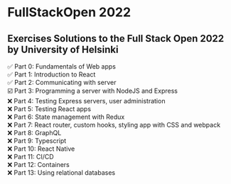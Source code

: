 # FullStackOpen 2022

## Exercises Solutions to the Full Stack Open 2022 by University of Helsinki

✅ Part 0:  Fundamentals of Web apps
<br/>
✅ Part 1:  Introduction to React 
<br/>
✅ Part 2:  Communicating with server 
<br/>
☑️ Part 3:  Programming a server with NodeJS and Express 
<br/>
❌ Part 4:  Testing Express servers, user administration 
<br/>
❌ Part 5:  Testing React apps 
<br/>
❌ Part 6:  State management with Redux 
<br/>
❌ Part 7:  React router, custom hooks, styling app with CSS and webpack 
<br/>
❌ Part 8:  GraphQL 
<br/>
❌ Part 9:  Typescript 
<br/>
❌ Part 10: React Native 
<br/>
❌ Part 11: CI/CD 
<br/>
❌ Part 12: Containers
<br/>
❌ Part 13: Using relational databases